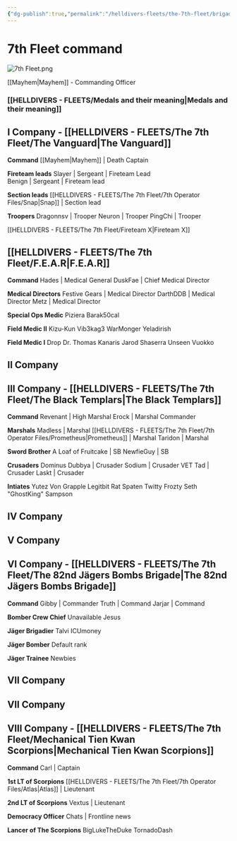 ```yaml
---
{"dg-publish":true,"permalink":"/helldivers-fleets/the-7th-fleet/brigades/","noteIcon":"","created":"2024-03-16T21:26:22.966+01:00","updated":"2024-03-24T01:04:15.137+01:00"}
---
```


# 7th Fleet command

![7th Fleet.png](/img/user/Images/7th%20Fleet.png)

[[Mayhem\|Mayhem]] - Commanding Officer

### [[HELLDIVERS - FLEETS/Medals and their meaning\|Medals and their meaning]]

## I Company - [[HELLDIVERS - FLEETS/The 7th Fleet/The Vanguard\|The Vanguard]]

**Command**
	[[Mayhem\|Mayhem]] | Death Captain

**Fireteam leads**
	Slayer | Sergeant | Fireteam Lead   
	Benign | Sergeant | Fireteam lead

**Section leads**
	[[HELLDIVERS - FLEETS/The 7th Fleet/7th Operator Files/Snap\|Snap]] | Section lead

**Troopers**
	Dragonnsv | Trooper
	Neuron | Trooper
	PingChi | Trooper

[[HELLDIVERS - FLEETS/The 7th Fleet/Fireteam X\|Fireteam X]]
## [[HELLDIVERS - FLEETS/The 7th Fleet/F.E.A.R\|F.E.A.R]]

**Command**
	Hades | Medical General
	DuskFae | Chief Medical Director

**Medical Directors**
	Festive Gears | Medical Director
	DarthDDB | Medical Director
	Metz | Medical Director

**Special Ops Medic**
	Piziera
	Barak50cal

**Field Medic II**
	Kizu-Kun
	Vib3kag3
	WarMonger
	Yeladirish

**Field Medic I**
	Drop
	Dr. Thomas Kanaris
	Jarod
	Shaserra
	Unseen
	Vuokko
## II Company
## III Company -  [[HELLDIVERS - FLEETS/The 7th Fleet/The Black Templars\|The Black Templars]]

**Command**
	Revenant | High Marshal
	Erock | Marshal Commander

**Marshals**
	Madless | Marshal
	[[HELLDIVERS - FLEETS/The 7th Fleet/7th Operator Files/Prometheus\|Prometheus]] | Marshal
	Taridon | Marshal

**Sword Brother**
	A Loaf of Fruitcake | SB
	NewfieGuy | SB

**Crusaders**
	Dominus Dubbya | Crusader
	Sodium | Crusader
	VET Tad | Crusader
	Laskt | Crusader

**Intiates**
	Yutez 
	Von Grapple 
	Legitbit
    Rat
    Spaten Twitty
    Frozty 
    Seth "GhostKing" Sampson

## IV Company

## V Company

## VI Company - [[HELLDIVERS - FLEETS/The 7th Fleet/The 82nd Jägers Bombs Brigade\|The 82nd Jägers Bombs Brigade]]

**Command**
	Gibby | Commander
	Truth | Command
	Jarjar | Command

**Bomber Crew Chief**
	Unavailable
	Jesus

**Jäger Brigadier**
	Talvi
	ICUmoney

**Jäger Bomber**
	Default rank

**Jäger Trainee**
	Newbies

## VII Company

## VII Company

## VIII Company - [[HELLDIVERS - FLEETS/The 7th Fleet/Mechanical Tien Kwan Scorpions\|Mechanical Tien Kwan Scorpions]]
**Command**
	Carl | Captain

**1st LT of Scorpions**
	[[HELLDIVERS - FLEETS/The 7th Fleet/7th Operator Files/Atlas\|Atlas]] | Lieutenant

**2nd LT of Scorpions**
	Vextus | Lieutenant

**Democracy Officer**
	Chats | Frontline news

**Lancer of The Scorpions**
	BigLukeTheDuke 
	TornadoDash



